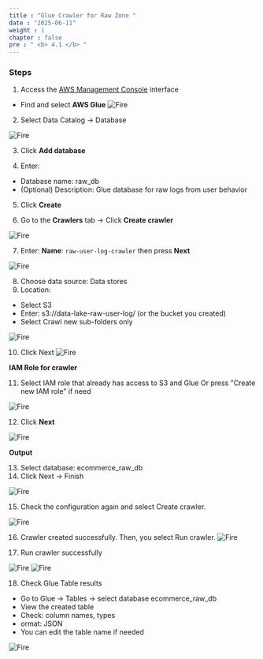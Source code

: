 ```yaml
---
title : "Glue Crawler for Raw Zone "
date : "2025-06-11"
weight : 1
chapter : false
pre : " <b> 4.1 </b> "
---
```


### Steps

1. Access the [AWS Management Console](https://console.aws.amazon.com) interface

- Find and select **AWS Glue**
![Fire](/Data-Lake-Workshop/images/3.firehose/0022-fire.png)

2. Select Data Catalog -> Database

![Fire](/Data-Lake-Workshop/images/3.firehose/0023-fire.png)

3. Click **Add database**

4. Enter:

- Database name: raw_db
- (Optional) Description: Glue database for raw logs from user behavior
5. Click **Create**

6. Go to the **Crawlers** tab → Click **Create crawler**

![Fire](/Data-Lake-Workshop/images/3.firehose/0024-fire.png)

7. Enter: **Name**: ```raw-user-log-crawler``` then press **Next**

![Fire](/Data-Lake-Workshop/images/3.firehose/0025-fire.png)

8. Choose data source: Data stores
9. Location:
- Select S3
- Enter: s3://data-lake-raw-user-log/ (or the bucket you created)
- Select Crawl new sub-folders only

![Fire](/Data-Lake-Workshop/images/3.firehose/0026-fire.png)

10. Click Next
![Fire](/Data-Lake-Workshop/images/3.firehose/0027-fire.png)

**IAM Role for crawler**

11. Select IAM role that already has access to S3 and Glue Or press "Create new IAM role" if need

![Fire](/Data-Lake-Workshop/images/3.firehose/0028-fire.png)

12. Click **Next**

![Fire](/Data-Lake-Workshop/images/3.firehose/0029-fire.png)

**Output**

13. Select database: ecommerce_raw_db
14. Click Next → Finish

![Fire](/Data-Lake-Workshop/images/3.firehose/0030-fire.png)

15. Check the configuration again and select Create crawler.

![Fire](/Data-Lake-Workshop/images/3.firehose/0031-fire.png)

16. Crawler created successfully. Then, you select Run crawler.
![Fire](/Data-Lake-Workshop/images/3.firehose/0032-fire.png)

17. Run crawler successfully

![Fire](/Data-Lake-Workshop/images/3.firehose/0033-fire.png)
![Fire](/Data-Lake-Workshop/images/3.firehose/0034-fire.png)

18. Check Glue Table results
- Go to Glue → Tables → select database ecommerce_raw_db
- View the created table
- Check: column names, types
- ormat: JSON
- You can edit the table name if needed

![Fire](/Data-Lake-Workshop/images/3.firehose/0035-fire.png)